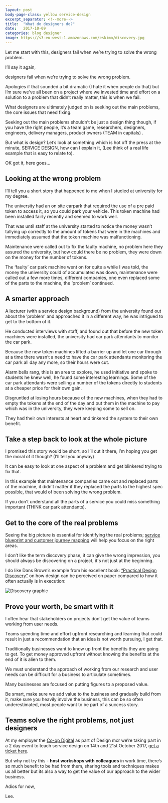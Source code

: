 ```yaml
---
layout: post
body-page-class: yellow service-design
excerpt_separator: <!--more-->
title:  "What do designers do?"
date:   2017-10-09
categories: blog designer
image: https://s3-eu-west-1.amazonaws.com/eskimo/discovery.jpg
---
```


Let me start with this, designers fail when we’re trying to solve the wrong problem.
<!--more-->

I’ll say it again,

designers fail when we’re trying to solve the wrong problem.

Apologies if that sounded a bit dramatic (I hate it when people do that) but I’m sure we’ve all been on a project where we invested time and effort on a solution to a problem that didn’t really matter, this is when we fail.

What designers are ultimately judged on is seeking out the main problems, the core issues that need fixing.

Seeking out the main problems shouldn’t be just a design thing though, if you have the right people, it’s a team game, researchers, designers, engineers, delivery managers, product owners (TEAM in capitals) .

But what is design? Let’s look at something which is hot off the press at the minute, SERVICE DESIGN, how can I explain it, (Lee think of a real life example that is easy to relate to).

OK got it, here goes…

## Looking at the wrong problem
I’ll tell you a short story that happened to me when I studied at university for my degree.

The university had an on site carpark that required the use of a pre paid token to access it, so you could park your vehicle. This token machine had been installed fairly recently and seemed to work well.

That was until staff at the university started to notice the money wasn’t tallying up correctly to the amount of tokens that were in the machines and immediately assumed that the token machine was malfunctioning.    

Maintenance were called out to fix the faulty machine, no problem here they assured the university, but how could there be no problem, they were down on the money for the number of tokens.

The ‘faulty’ car park machine went on for quite a while I was told, the money the university could of accumulated was down, maintenance were called out a few more times, different companies, one even replaced some of the parts to the machine, the ‘problem’ continued.

## A smarter approach
A lecturer (with a service design background) from the university found out about the ‘problem’ and approached it in a different way, he was intrigued to get to the bottom of it.  

He conducted interviews with staff, and found out that before the new token machines were installed, the university had car park attendants to monitor the car park.  

Because the new token machines lifted a barrier up and let one car through at a time there wasn’t a need to have the car park attendants monitoring the car park all day any more, so their hours were cut.   

Alarm bells rang, this is an area to explore, he used initiative and spoke to students he knew well, he found some interesting learnings.  Some of the car park attendants were selling a number of the tokens directly to students at a cheaper price for their own gain.  

Disgruntled at losing hours because of the new machines, when they had to empty the tokens at the end of the day and put them in the machine to pay which was in the university, they were keeping some to sell on.  

They had their own interests at heart and tinkered the system to their own benefit.

## Take a step back to look at the whole picture
I promised this story would be short, so I’ll cut it there, I’m hoping you get the moral of it though? (I’ll tell you anyway)

It can be easy to look at one aspect of a problem and get blinkered trying to fix that.  

In this example that maintenance companies came out and replaced parts of the machine, it didn’t matter if they replaced the parts to the highest spec possible, that would of been solving the wrong problem.

If you don’t understand all the parts of a service you could miss something important (THINK car park attendants).


## Get to the core of the real problems
Seeing the big picture is essential for identifying the real problems; <a href="http://www.uxeskimo.co.uk/blog/designer/2017/09/17/survival-kit-for-a-designer-in-2017.html">service blueprint and customer journey mapping</a> will help you focus on the right areas.

I don’t like the term discovery phase, it can give the wrong impression, you should always be discovering on a project, it's not just at the beginning.

I do like Dans Brown’s example from his excellent book: <a href="https://abookapart.com/products/practical-design-discovery">“Practical Design Discovery”</a> on how design can be perceived on paper compared to how it often actually is in execution:

<img src="https://s3-eu-west-1.amazonaws.com/eskimo/discovery-info.png" alt="Discovery graphic">

## Prove your worth, be smart with it
I often hear that stakeholders on projects don’t get the value of teams working from user needs.   

Teams spending time and effort upfront researching and learning that could result in just a recommendation that an idea is not worth pursuing,  I get that.

Traditionally businesses want to know up front the benefits they are going to get.  To get money approved upfront without knowing the benefits at the end of it is alien to them.

We must understand the approach of working from our research and user needs can be difficult for a business to articulate sometimes.

Many businesses are focused on putting figures to a  proposed value.  

Be smart, make sure we add value to the business and gradually build from it, make sure you heavily involve the business, this can be so often underestimated, most people want to be part of a success story.

## Teams solve the right problems, not just designers
At my employer the <a href="https://twitter.com/CoopDigital">Co-op Digital</a> as part of Design mcr we’re taking part in a 2 day event to teach service design on 14th and 21st October 2017, <a href="https://www.eventbrite.co.uk/e/design-manchester-service-design-jam-tickets-38105416326?aff=es2">get a ticket here</a>.  

But why not try this - **host workshops with colleagues** in work time, there’s so much benefit to be had from them, sharing tools and techniques makes us all better but its also a way to get the value of our approach to the wider business.

Adios for now,

Lee.
